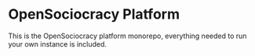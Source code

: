 # OpenSociocracy Platform

This is the OpenSociocracy platform monorepo, everything needed to run your own instance is included.
